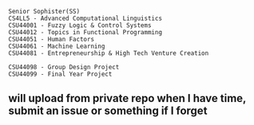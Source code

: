     Senior Sophister(SS)  
    CS4LL5 - Advanced Computational Linguistics  
    CSU44001 - Fuzzy Logic & Control Systems  
    CSU44012 - Topics in Functional Programming  
    CSU44051 - Human Factors  
    CSU44061 - Machine Learning  
    CSU44081 - Entrepreneurship & High Tech Venture Creation  
  
    CSU44098 - Group Design Project  
    CSU44099 - Final Year Project  

## will upload from private repo when I have time, submit an issue or something if I forget

